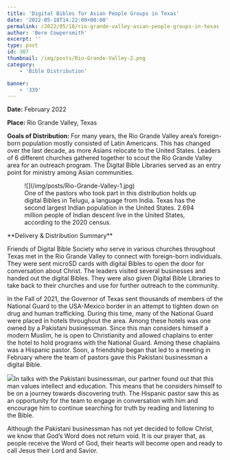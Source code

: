 ```yaml
---
title: 'Digital Bibles for Asian People Groups in Texas'
date: '2022-05-18T14:22:00+00:00'
permalink: /2022/05/18/rio-grande-valley-asian-people-groups-in-texas
author: 'Bere Cowpersmith'
excerpt: ''
type: post
id: 307
thumbnail: /img/posts/Rio-Grande-Valley-2.png
category:
    - 'Bible Distribution'

banner:
    - '339'
---
```

**Date:** February 2022

**Place:** Rio Grande Valley, Texas

**Goals of Distribution:** For many years, the Rio Grande Valley area’s foreign-born population mostly consisted of Latin Americans. This has changed over the last decade, as more Asians relocate to the United States. Leaders of 6 different churches gathered together to scout the Rio Grande Valley area for an outreach program. The Digital Bible Libraries served as an entry point for ministry among Asian communities.

<div class="wp-block-image"><figure class="aligncenter size-large">![](/img/posts/Rio-Grande-Valley-1.jpg)<figcaption>One of the pastors who took part in this distribution holds up digital Bibles in Telugu, a language from India. Texas has the second largest Indian population in the United States. 2.694 million people of Indian descent live in the United States, according to the 2020 census.</figcaption></figure></div>**Delivery &amp; Distribution Summary**

Friends of Digital Bible Society who serve in various churches throughout Texas met in the Rio Grande Valley to connect with foreign-born individuals. They were sent microSD cards with digital Bibles to open the door for conversation about Christ. The leaders visited several businesses and handed out the digital Bibles. They were also given Digital Bible Libraries to take back to their churches and use for further outreach to the community.

In the Fall of 2021, the Governor of Texas sent thousands of members of the National Guard to the USA-Mexico border in an attempt to tighten down on drug and human trafficking. During this time, many of the National Guard were placed in hotels throughout the area. Among these hotels was one owned by a Pakistani businessman. Since this man considers himself a modern Muslim, he is open to Christianity and allowed chaplains to enter the hotel to hold programs with the National Guard. Among these chaplains was a Hispanic pastor. Soon, a friendship began that led to a meeting in February where the team of pastors gave this Pakistani businessman a digital Bible.

![](/img/posts/Pakistani-Man-FB-Post-Images.png)In talks with the Pakistani businessman, our partner found out that this man values intellect and education. This means that he considers himself to be on a journey towards discovering truth. The Hispanic pastor saw this as an opportunity for the team to engage in conversation with him and encourage him to continue searching for truth by reading and listening to the Bible.

Although the Pakistani businessman has not yet decided to follow Christ, we know that God’s Word does not return void. It is our prayer that, as people receive the Word of God, their hearts will become open and ready to call Jesus their Lord and Savior.